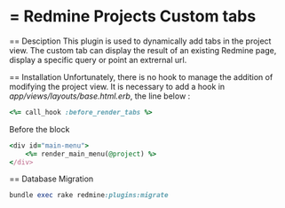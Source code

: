 = Redmine Projects Custom tabs
=========================================

== Desciption
This plugin is used to dynamically add tabs in the project view.
The custom tab can display the result of an existing Redmine page, display a specific query or point an extrernal url.

== Installation
Unfortunately, there is no hook to manage the addition of modifying the project view.
It is necessary to add a hook in  *app/views/layouts/base.html.erb*, the line below :

```ruby
<%= call_hook :before_render_tabs %>
```

Before the block

```ruby
<div id="main-menu">
    <%= render_main_menu(@project) %>
</div>
```

== Database Migration
```ruby
bundle exec rake redmine:plugins:migrate
```